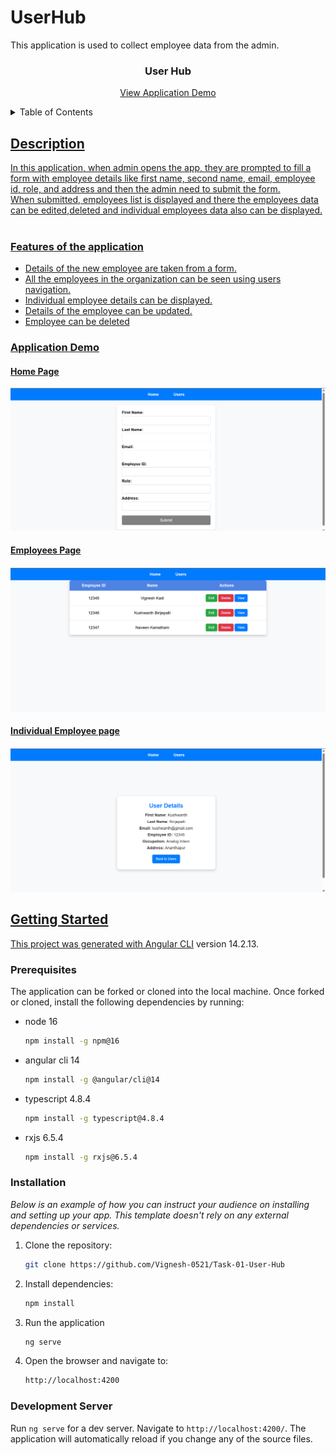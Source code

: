 # UserHub
This application is used to collect employee data from the admin. <br/>
<h3 align="center">User Hub</h3>
<p align="center">
  <a href="https://vignesh-0521.github.io/Task-01-User-Hub/">View Application Demo</a>
</p>

<details>
  <summary>Table of Contents</summary>
  <ol>
    <li>
      <a href="#description">Description</a>
      <ul>
        <li><a href="#features-of-the-application">Features of the Application</a></li>
        <li><a href="#application-demo">Application Demo</a></li>
      </ul>
    </li>
    <li>
      <a href="#getting-started">Getting Started</a>
      <ul>
        <li><a href="#prerequisites">Prerequisites</a></li>
        <li><a href="#development-server">Development Server</a></li>
        <li><a href="#installation">Installation</li>
      </ul>
    </li>
  </ol>
</details>

## Description
In this application, when admin opens the app, they are prompted to fill a form with employee details like first name, second name, email, employee id, role, and address and then the admin need to submit the form. <br/> When submitted, employees list is displayed and there the employees data can be edited,deleted and individual employees data also can be displayed.<br/><br/> 
### Features of the application
- Details of the new employee are taken from a form.
- All the employees in the organization can be seen using users navigation.
- Individual employee details can be displayed.
- Details of the employee can be updated.
- Employee can be deleted

### Application Demo

#### Home Page
![alt text]({149AEEFB-F016-4C84-B923-8E0A0712BF08}.png)

#### Employees Page
![alt text]({BEBA17F0-C6DF-4E10-B8F2-5FF630BC9F57}.png)

#### Individual Employee page
![alt text]({041B4480-1C61-4704-8D89-6E4CC38AEC66}.png)


## Getting Started<br/>
This project was generated with [Angular CLI](https://github.com/angular/angular-cli) version 14.2.13. <br/>
### Prerequisites
The application can be forked or cloned into the local machine. Once forked or cloned, install the following dependencies by running:<br/>

* node 16
    ```sh
    npm install -g npm@16
    ```
* angular cli 14
    ```sh 
    npm install -g @angular/cli@14
    ```
* typescript 4.8.4
    ```sh
    npm install -g typescript@4.8.4
    ```
* rxjs 6.5.4
    ```sh
    npm install -g rxjs@6.5.4
    ```
### Installation

_Below is an example of how you can instruct your audience on installing and setting up your app. This template doesn't rely on any external dependencies or services._

1. Clone the repository:
   ```sh
   git clone https://github.com/Vignesh-0521/Task-01-User-Hub
   ```
2. Install dependencies:
   ```sh
   npm install
   ```
3. Run the application
   ```sh
   ng serve
   ```
4. Open the browser and navigate to:
   ```sh
   http://localhost:4200
   ```

### Development Server

Run `ng serve` for a dev server. Navigate to `http://localhost:4200/`. The application will automatically reload if you change any of the source files.


